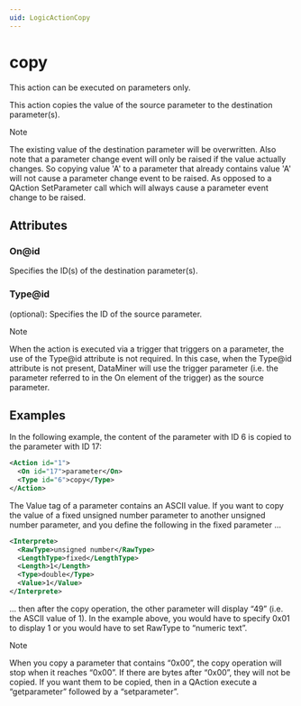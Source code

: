 ```yaml
---
uid: LogicActionCopy
---
```


# copy

This action can be executed on parameters only.

This action copies the value of the source parameter to the destination parameter(s).

> [!NOTE]
> The existing value of the destination parameter will be overwritten.
> Also note that a parameter change event will only be raised if the value actually changes. So copying value 'A' to a parameter that already contains value 'A' will not cause a parameter change event to be raised. As opposed to a QAction SetParameter call which will always cause a parameter event change to be raised.

## Attributes

### On@id

Specifies the ID(s) of the destination parameter(s).

### Type@id

(optional): Specifies the ID of the source parameter.

> [!NOTE]
> When the action is executed via a trigger that triggers on a parameter, the use of the Type@id attribute is not required. In this case, when the Type@id attribute is not present, DataMiner will use the trigger parameter (i.e. the parameter referred to in the On element of the trigger) as the source parameter.

## Examples

In the following example, the content of the parameter with ID 6 is copied to the parameter with ID 17:

```xml
<Action id="1">
  <On id="17">parameter</On>
  <Type id="6">copy</Type>
</Action>
```

The Value tag of a parameter contains an ASCII value. If you want to copy the value of a fixed unsigned number parameter to another unsigned number parameter, and you define the following in the fixed parameter ...

```xml
<Interprete>
  <RawType>unsigned number</RawType>
  <LengthType>fixed</LengthType>
  <Length>1</Length>
  <Type>double</Type>
  <Value>1</Value>
</Interprete>
```

... then after the copy operation, the other parameter will display “49” (i.e. the ASCII value of 1). In the example above, you would have to specify <Value>0x01</Value> to display 1 or you would have to set RawType to “numeric text”.

> [!NOTE]
> When you copy a parameter that contains “0x00”, the copy operation will stop when it reaches “0x00”. If there are bytes after “0x00”, they will not be copied. If you want them to be copied, then in a QAction execute a “getparameter” followed by a “setparameter”.
